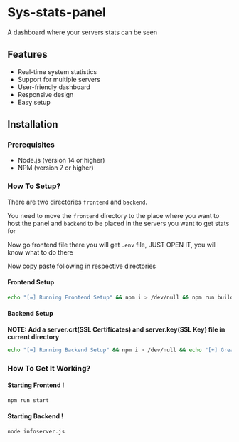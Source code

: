# Sys-stats-panel
A dashboard where your servers stats can be seen 
## Features

- Real-time system statistics
- Support for multiple servers
- User-friendly dashboard
- Responsive design
- Easy setup

## Installation

### Prerequisites

- Node.js (version 14 or higher)
- NPM (version 7 or higher)


### How To Setup?
There are two directories `frontend` and `backend`. 

You need to move the `frontend` directory to the place  where you want to host the panel and `backend` to be placed in the servers you want to get stats for

Now go frontend file there you will get `.env` file, JUST OPEN IT, you will know what to do there

Now copy paste following in respective directories

#### Frontend Setup
```bash
echo "[=] Running Frontend Setup" && npm i > /dev/null && npm run build > /dev/null && echo "[+] Great! Frontend Setup Done"
```
#### Backend Setup
**NOTE: Add a server.crt(SSL Certificates) and server.key(SSL Key) file in current directory**
```bash
echo "[=] Running Backend Setup" && npm i > /dev/null && echo "[+] Great! Frontend Setup Done"
```
### How To Get It Working?
#### Starting Frontend !
```bash
npm run start
```
#### Starting Backend !
```bash
node infoserver.js
```
